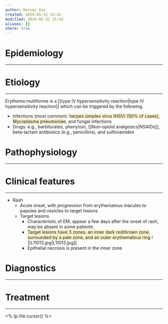```yaml
---
author: Harvey Guo
created: 2024-05-31 15:42
modified: 2024-05-31 15:42
aliases: []
share: true
---
```

# Epidemiology
---


# Etiology
---
Erythema multiforme is a [[type IV hypersensitivity reaction|type IV hypersensitivity reaction]] which can be triggered by the following.
- Infections (most common): <span style="background:rgba(240, 200, 0, 0.2)">herpes simplex virus (HSV) (50% of cases), Mycoplasma pneumoniae</span>, and fungal infections 
- Drugs: e.g., barbiturates, phenytoin, [[Non-opioid analgesics|NSAIDs]], beta-lactam antibiotics (e.g., penicillins), and sulfonamides

# Pathophysiology
---


# Clinical features
---
- Rash
	- Acute onset, with progression from erythematous macules to papules and vesicles to target lesions 
	- Target lesions
		- Characteristic of EM, appear a few days after the onset of rash, may be absent in some patients
		- <span style="background:rgba(240, 200, 0, 0.2)">Target lesions have 3 zones: an inner dark red/brown zone, surrounded by a pale zone, and an outer erythematous ring</span> ![[L11013.jpg|L11013.jpg]]
		- Epithelial necrosis is present in the inner zone

# Diagnostics
---


# Treatment
---
<% tp.file.cursor() %>
